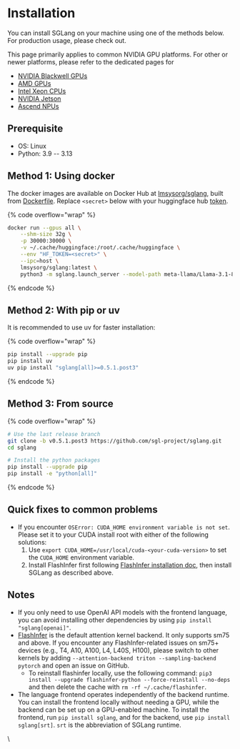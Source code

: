 # Installation

You can install SGLang on your machine using one of the methods below. For production usage, please check out.

This page primarily applies to common NVIDIA GPU platforms. For other or newer platforms, please refer to the dedicated pages for

* [NVIDIA Blackwell GPUs](nvidia-blackwell-gpus.md)
* [AMD GPUs](amd-gpus.md)
* [Intel Xeon CPUs](intel-xeon-cpus.md)
* [NVIDIA Jetson](nvidia-jetson.md)
* [Ascend NPUs](ascend-npus.md)

## Prerequisite

* OS: Linux
* Python: 3.9 -- 3.13

## Method 1: Using docker

The docker images are available on Docker Hub at [lmsysorg/sglang](https://hub.docker.com/r/lmsysorg/sglang/tags), built from [Dockerfile](https://github.com/sgl-project/sglang/tree/main/docker). Replace `<secret>` below with your huggingface hub [token](https://huggingface.co/docs/hub/en/security-tokens).

{% code overflow="wrap" %}
```bash
docker run --gpus all \
    --shm-size 32g \
    -p 30000:30000 \
    -v ~/.cache/huggingface:/root/.cache/huggingface \
    --env "HF_TOKEN=<secret>" \
    --ipc=host \
    lmsysorg/sglang:latest \
    python3 -m sglang.launch_server --model-path meta-llama/Llama-3.1-8B-Instruct --host 0.0.0.0 --port 30000
```
{% endcode %}

## Method 2: With pip or uv

It is recommended to use uv for faster installation:

{% code overflow="wrap" %}
```bash
pip install --upgrade pip
pip install uv
uv pip install "sglang[all]>=0.5.1.post3"
```
{% endcode %}

## Method 3: From source

{% code overflow="wrap" %}
```bash
# Use the last release branch
git clone -b v0.5.1.post3 https://github.com/sgl-project/sglang.git
cd sglang

# Install the python packages
pip install --upgrade pip
pip install -e "python[all]"
```
{% endcode %}

## **Quick fixes to common problems**

* If you encounter `OSError: CUDA_HOME environment variable is not set`. Please set it to your CUDA install root with either of the following solutions:
  1. Use `export CUDA_HOME=/usr/local/cuda-<your-cuda-version>` to set the `CUDA_HOME` environment variable.
  2. Install FlashInfer first following [FlashInfer installation doc](https://docs.flashinfer.ai/installation.html), then install SGLang as described above.

## Notes

* If you only need to use OpenAI API models with the frontend language, you can avoid installing other dependencies by using `pip install "sglang[openai]"`.
* [FlashInfer](https://github.com/flashinfer-ai/flashinfer) is the default attention kernel backend. It only supports sm75 and above. If you encounter any FlashInfer-related issues on sm75+ devices (e.g., T4, A10, A100, L4, L40S, H100), please switch to other kernels by adding `--attention-backend triton --sampling-backend pytorch` and open an issue on GitHub.
  * To reinstall flashinfer locally, use the following command: `pip3 install --upgrade flashinfer-python --force-reinstall --no-deps` and then delete the cache with `rm -rf ~/.cache/flashinfer`.
* The language frontend operates independently of the backend runtime. You can install the frontend locally without needing a GPU, while the backend can be set up on a GPU-enabled machine. To install the frontend, run `pip install sglang`, and for the backend, use `pip install sglang[srt]`. `srt` is the abbreviation of SGLang runtime.

\\
